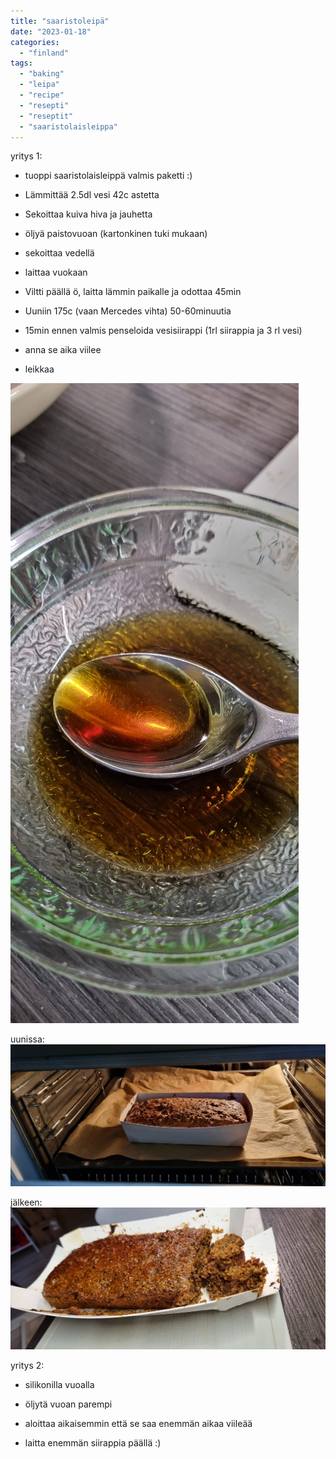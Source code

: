 ```yaml
---
title: "saaristoleipä"
date: "2023-01-18"
categories: 
  - "finland"
tags: 
  - "baking"
  - "leipa"
  - "recipe"
  - "resepti"
  - "reseptit"
  - "saaristolaisleippa"
---
```


yritys 1:

- tuoppi saaristolaisleippä valmis paketti :)

- Lämmittää 2.5dl vesi 42c astetta

- Sekoittaa kuiva hiva ja jauhetta

- öljyä paistovuoan (kartonkinen tuki mukaan)

- sekoittaa vedellä

- laittaa vuokaan

- Viltti päällä ö, laitta lämmin paikalle ja odottaa 45min

- Uuniin 175c (vaan Mercedes vihta) 50-60minuutia

- 15min ennen valmis penseloida vesisiirappi (1rl siirappia ja 3 rl vesi)

- anna se aika viilee

- leikkaa

![](images/20230114_102032-scaled.jpg)

uunissa: ![](images/20230114_102041-scaled.jpg)

jälkeen: ![](images/20230114_110745-scaled.jpg)

yritys 2:

- silikonilla vuoalla

- öljytä vuoan parempi

- aloittaa aikaisemmin että se saa enemmän aikaa viileää

- laitta enemmän siirappia päällä :)
